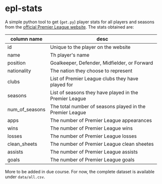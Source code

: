 # epl-stats

A simple python tool to get (`get.py`) player stats for all players and seasons from the [official Premier League website](http://premierleague.com/). The stats obtained are:

| column name        | desc           |
| ------------|----------------|
| id | Unique to the player on the website |
| name | Th player's name |
| position | Goalkeeper, Defender, Midfielder, or Forward |
| nationality | The nation they choose to represent |
| clubs | List of Premier League clubs they have played for |
| seasons | List of seasons they have played in the Premier League |
| num_of_seasons | The total number of seasons played in the Premier League |
| apps | The number of Premier League appearances |
| wins | The number of Premier League wins |
| losses | The number of Premier League losses |
| clean_sheets | The number of Premier League clean sheetes |
| assists | The number of Premier League assists |
| goals | The number of Premier League goals |

More to be added in due course. For now, the complete dataset is available under `data/all.csv`. 